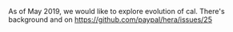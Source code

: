 As of May 2019, we would like to explore evolution of cal.  There's background and
on https://github.com/paypal/hera/issues/25
